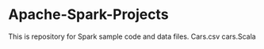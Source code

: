 # Apache-Spark-Projects
This is repository for Spark sample code and data files.
Cars.csv
cars.Scala
